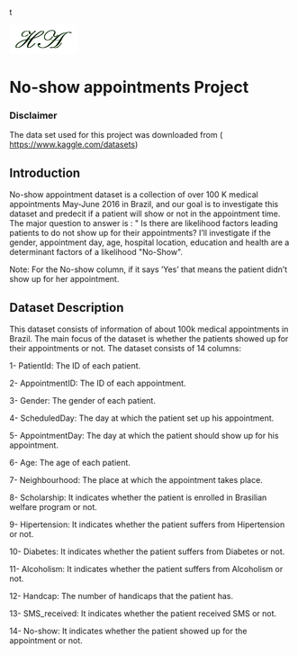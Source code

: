 t

![Logo](https://github.com/hamajid/Sales_DataBase_MySQL/blob/main/Media/HA_Logo.png) 

# No-show appointments Project

### Disclaimer

The data set used for this project was downloaded from ( https://www.kaggle.com/datasets)

## Introduction

No-show appointment dataset is a collection of  over 100 K medical appointments May-June 2016 in Brazil, and our goal is to investigate this dataset and predecit if a patient will show or not in the appointment time.
The major question to answer is : " Is there are likelihood factors leading patients to do not show up for their appointments?
I’ll investigate if the gender, appointment day, age, hospital location, education and health are a determinant factors of a likelihood "No-Show".

Note: For the No-show column, if it says ’Yes’ that means the patient didn’t show up for her appointment.

## Dataset Description
This dataset consists of information of about 100k medical appointments in Brazil. The main focus of the dataset is whether the patients showed up for their appointments or not. The dataset consists of 14 columns:

1- PatientId: The ID of each patient.

2- AppointmentID: The ID of each appointment.

3- Gender: The gender of each patient.

4- ScheduledDay: The day at which the patient set up his appointment.

5- AppointmentDay: The day at which the patient should show up for his appointment.

6- Age: The age of each patient.

7- Neighbourhood: The place at which the appointment takes place.

8- Scholarship: It indicates whether the patient is enrolled in Brasilian welfare program or not.

9- Hipertension: It indicates whether the patient suffers from Hipertension or not.

10- Diabetes: It indicates whether the patient suffers from Diabetes or not.

11- Alcoholism: It indicates whether the patient suffers from Alcoholism or not.

12- Handcap: The number of handicaps that the patient has.

13- SMS_received: It indicates whether the patient received SMS or not.

14- No-show: It indicates whether the patient showed up for the appointment or not.


